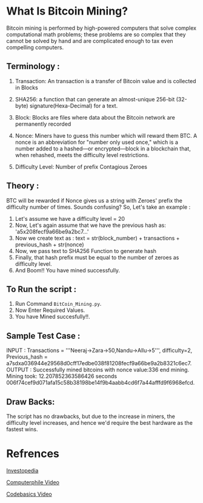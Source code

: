 # What Is Bitcoin Mining?
Bitcoin mining is performed by high-powered computers that solve complex computational math problems; these problems are so complex that they cannot be solved by hand and are complicated enough to tax even compelling computers.

## Terminology :
1. Transaction: An transaction is a transfer of Bitcoin value and is collected in Blocks 

2. SHA256: a function that can generate an almost-unique 256-bit (32-byte) signature(Hexa-Decimal) for a text.

3. Block: Blocks are files where data about the Bitcoin network are permanently recorded

4. Nonce: Miners have to guess this number which will reward them BTC. A nonce is an abbreviation for "number only used once," which is a number added to a hashed—or encrypted—block in a blockchain that, when rehashed, meets the difficulty level restrictions. 

5. Difficulty Level: Number of prefix Contagious Zeroes 


## Theory :
BTC will be rewarded if Nonce gives us a string with Zeroes' prefix the difficulty number of times. Sounds confusing?
So, Let's take an example :
1. Let's assume we have a difficulty level = 20 
2. Now, Let's again assume that we have the previous hash as: 'a5x208fecf9a66be9a2bc7...'
3. Now we create text as  : text = str(block_number) + transactions + previous_hash + str(nonce)
4. Now, we pass text to SHA256 Function to generate hash
5. Finally, that hash prefix must be equal to the number of zeroes as difficulty level.
6. And Boom!! You have mined successfully.

## To Run the script :
1. Run Command ```BitCoin_Mining.py```.
2. Now Enter Required Values.
3. You have Mined succesfully!!.

## Sample Test Case :
INPUT : Transactions = '''Neeraj->Zara->50,Nandu->Allu->5''', difficulty=2,
        Previous_hash = a7sdxa036944e29568d0cff17edbe038f81208fecf9a66be9a2b8321c6ec7.
OUTPUT : Successfully mined bitcoins with nonce value:336 end mining. Mining took: 12.207852363586426 seconds
006f74cef9d071afa15c58b38198be14f9b4aabb4cd6f7a44afffd9f6968efcd.

## Draw Backs:
The script has no drawbacks, but due to the increase in miners, the difficulty level increases, and hence we'd require the best hardware as the fastest wins. 

# Refrences 
[Investopedia](https://www.investopedia.com/terms/b/bitcoin.asp)

[Computerphile Video](https://www.youtube.com/watch?v=wTC31ZI6QM4)

[Codebasics Video](https://www.youtube.com/watch?v=ZhnJ1bkIWWk&t=143s)




